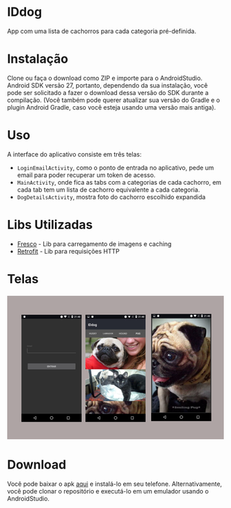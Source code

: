 # IDdog
App com uma lista de cachorros para cada categoria pré-definida.


Instalação
===

Clone ou faça o download como ZIP e importe para o AndroidStudio.
Android SDK versão 27, portanto, dependendo da sua instalação, você pode ser solicitado a fazer o download dessa versão do SDK durante a compilação. (Você também pode querer atualizar sua versão do Gradle e o plugin Android Gradle, caso você esteja usando uma versão mais antiga).

 Uso
===
A interface do aplicativo consiste em três telas:

* `LoginEmailActivity`, como o ponto de entrada no aplicativo, pede um email para poder recuperar um token de acesso.
* `MainActivity`, onde fica as tabs com a categorias de cada cachorro, em cada tab tem um lista de cachorro equivalente a cada categoria. 
* `DogDetailsActivity`, mostra foto do cachorro escolhido expandida

 Libs Utilizadas
===


* [Fresco](https://frescolib.org) -  Lib para carregamento de imagens e caching 
* [Retrofit](http://square.github.io/retrofit/) - Lib para requisições HTTP 

 Telas
===

![screenshots](https://github.com/0tavi0/IDdog/blob/master/screens/screen.png)

 Download
==

Você pode baixar o apk [aqui](https://github.com/0tavi0/IDdog/blob/master/screens/app-debug.apk) e instalá-lo em seu telefone. Alternativamente, você pode clonar o repositório e executá-lo em um emulador usando o AndroidStudio.